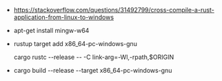 - https://stackoverflow.com/questions/31492799/cross-compile-a-rust-application-from-linux-to-windows

- apt-get install mingw-w64
- rustup target add x86_64-pc-windows-gnu

  cargo rustc --release -- -C link-arg=-Wl,-rpath,\$ORIGIN
- cargo build --release --target x86_64-pc-windows-gnu